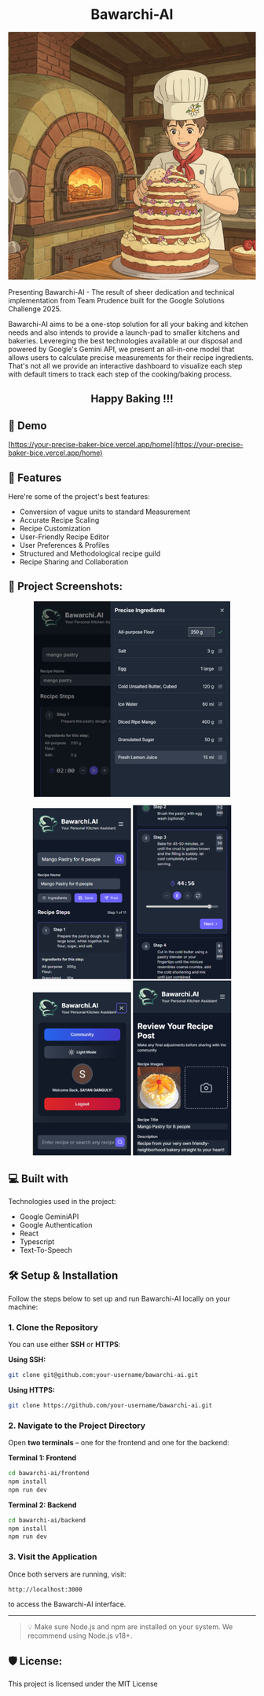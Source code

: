 <h1 align="center" id="title">Bawarchi-AI</h1>

<p align="center"><img src="https://github.com/bitWise72/your-precise-baker/blob/main/Gemini_Generated_Image_fuvd9jfuvd9jfuvd%20(1).jpg" alt="project-image"></p>


<p id="description">Presenting Bawarchi-AI - The result of sheer dedication and technical implementation from Team Prudence built for the Google Solutions Challenge 2025. 
  
  Bawarchi-AI aims to be a one-stop solution for all your baking and kitchen needs and also intends to provide a launch-pad to smaller kitchens and bakeries. Levereging the best technologies available at our disposal and powered by Google's Gemini API, we present an all-in-one model that allows users to calculate precise measurements for their recipe ingredients. That's not all we provide an interactive dashboard to visualize each step with default timers to track each step of the cooking/baking process. 
  
<h2 align="center" id="title">Happy Baking !!!</h2>

<h2>🚀 Demo</h2>

[https://your-precise-baker-bice.vercel.app/home](https://your-precise-baker-bice.vercel.app/home)

  
  
<h2>🧐 Features</h2>

Here're some of the project's best features:

*   Conversion of vague units to standard Measurement
*   Accurate Recipe Scaling
*   Recipe Customization
*   User-Friendly Recipe Editor
*   User Preferences & Profiles
*   Structured and Methodological recipe guild
*   Recipe Sharing and Collaboration

<h2>📸 Project Screenshots:</h2>

<!-- Featured single screenshot -->
<p align="center">
  <img src="https://github.com/bitWise72/your-precise-baker/blob/main/Screenshot%202025-04-06%20113020.png" alt="project-screenshot-5" width="400"/>
</p>

<!-- Row of 4 screenshots -->
<p align="center">
  <img src="https://github.com/bitWise72/your-precise-baker/blob/main/Screenshot%202025-03-23%20222726.png" alt="project-screenshot-1" width="200"/>
  <img src="https://github.com/bitWise72/your-precise-baker/blob/main/Screenshot%202025-03-23%20222918.png" alt="project-screenshot-2" width="200"/>
  <img src="https://github.com/bitWise72/your-precise-baker/blob/main/Screenshot%202025-03-23%20223027.png" alt="project-screenshot-3" width="200"/>
  <img src="https://github.com/bitWise72/your-precise-baker/blob/main/Screenshot%202025-03-23%20223308.png" alt="project-screenshot-4" width="200"/>
</p>


<h2>💻 Built with</h2>

Technologies used in the project:

*   Google GeminiAPI
*   Google Authentication
*   React
*   Typescript
*   Text-To-Speech
  
## 🛠️ Setup & Installation

Follow the steps below to set up and run Bawarchi-AI locally on your machine:

### 1. Clone the Repository

You can use either **SSH** or **HTTPS**:

**Using SSH:**
```bash
git clone git@github.com:your-username/bawarchi-ai.git
```

**Using HTTPS:**
```bash
git clone https://github.com/your-username/bawarchi-ai.git
```

### 2. Navigate to the Project Directory

Open **two terminals** – one for the frontend and one for the backend:

**Terminal 1: Frontend**
```bash
cd bawarchi-ai/frontend
npm install
npm run dev
```

**Terminal 2: Backend**
```bash
cd bawarchi-ai/backend
npm install
npm run dev
```

### 3. Visit the Application

Once both servers are running, visit:

```
http://localhost:3000
```

to access the Bawarchi-AI interface.

---

> 💡 Make sure Node.js and npm are installed on your system. We recommend using Node.js v18+.

<h2>🛡️ License:</h2>

This project is licensed under the MIT License
